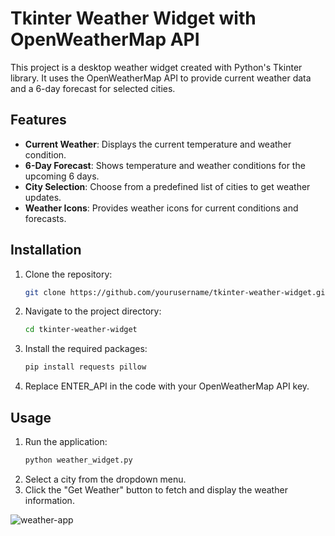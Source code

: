 # Tkinter Weather Widget with OpenWeatherMap API

This project is a desktop weather widget created with Python's Tkinter library. It uses the OpenWeatherMap API to provide current weather data and a 6-day forecast for selected cities.

## Features

- **Current Weather**: Displays the current temperature and weather condition.
- **6-Day Forecast**: Shows temperature and weather conditions for the upcoming 6 days.
- **City Selection**: Choose from a predefined list of cities to get weather updates.
- **Weather Icons**: Provides weather icons for current conditions and forecasts.

## Installation

1. Clone the repository:
   ```bash
   git clone https://github.com/yourusername/tkinter-weather-widget.git
2. Navigate to the project directory:
   ```bash
   cd tkinter-weather-widget
3. Install the required packages:
   ```bash
   pip install requests pillow
4. Replace ENTER_API in the code with your OpenWeatherMap API key.

## Usage

1. Run the application:
   ```bash
   python weather_widget.py
2. Select a city from the dropdown menu.
3. Click the "Get Weather" button to fetch and display the weather information.


![weather-app](https://github.com/user-attachments/assets/cdb00ef3-6782-4da7-b1a6-13d517f03036)
